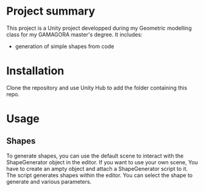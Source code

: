 # Project summary
This project is a Unity project developped during my Geometric modelling class for my GAMAGORA master's degree. It includes: 
- generation of simple shapes from code

# Installation
Clone the repository and use Unity Hub to add the folder containing this repo. 

# Usage
## Shapes
To generate shapes, you can use the default scene to interact with the ShapeGenerator object in the editor. If you want to use your own scene, You have to create an ampty object and attach a ShapeGenerator script to it. The script generates shapes within the editor. You can select the shape to generate and various parameters.
